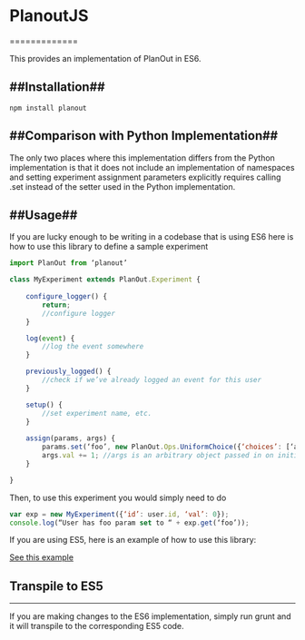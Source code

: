 # PlanoutJS #
=============


This provides an implementation of PlanOut in ES6.

##Installation##
-----------
```
npm install planout
```

##Comparison with Python Implementation##
-----

The only two places where this implementation differs from the Python implementation is that it does not include an implementation of namespaces and setting experiment assignment parameters explicitly requires calling .set instead of the setter used in the Python implementation.

##Usage##
-----

If you are lucky enough to be writing in a codebase that is using ES6 here is how to use this library to define a sample experiment

```javascript
import PlanOut from ‘planout’

class MyExperiment extends PlanOut.Experiment {
	
	configure_logger() {
		return;
		//configure logger
	}

	log(event) {
		//log the event somewhere
	}

	previously_logged() {
		//check if we’ve already logged an event for this user
	}

	setup() {
		//set experiment name, etc.
	}
	
	assign(params, args) {
		params.set(‘foo’, new PlanOut.Ops.UniformChoice({‘choices’: [‘a’, ‘b’], ‘unit’: args.id});
		args.val += 1; //args is an arbitrary object passed in on initialization
	}

}
```

Then, to use this experiment you would simply need to do 

```javascript
var exp = new MyExperiment({‘id’: user.id, ‘val’: 0});
console.log(“User has foo param set to “ + exp.get(‘foo’));
```

If you are using ES5, here is an example of how to use this library: 

[See this example](examples/sample_planout_es5.js)


## Transpile to ES5 ##
-----

If you are making changes to the ES6 implementation, simply run grunt and it will transpile to the corresponding ES5 code.




	
